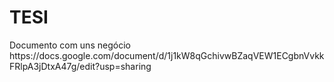 <h1>TESI</h1>
Documento com uns negócio
https://docs.google.com/document/d/1j1kW8qGchivwBZaqVEW1ECgbnVvkkFRlpA3jDtxA47g/edit?usp=sharing
